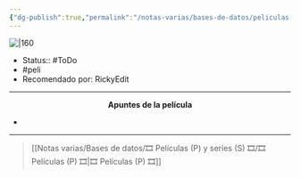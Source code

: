 ```yaml
---
{"dg-publish":true,"permalink":"/notas-varias/bases-de-datos/peliculas-p-y-series-s/p-midsommar/"}
---
```



![|160](https://m.media-amazon.com/images/M/MV5BMzQxNzQzOTQwM15BMl5BanBnXkFtZTgwMDQ2NTcwODM@._V1_SX300.jpg)

- Status:: #ToDo 
- #peli 
- Recomendado por: RickyEdit

---

**<center>Apuntes de la película</center>**

- 

---

> [[Notas varias/Bases de datos/🎞️ Películas (P) y series (S) 🎞️/🎞️ Películas (P) 🎞️\|🎞️ Películas (P) 🎞️]]